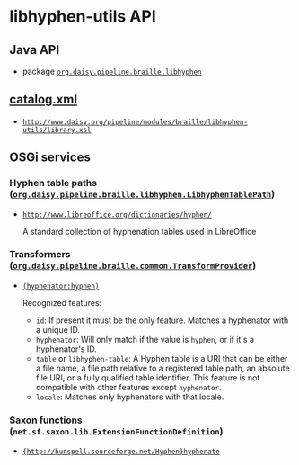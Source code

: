 # libhyphen-utils API

## Java API

- package <a href="java/org/daisy/pipeline/braille/libhyphen/" class="apidoc"><code>org.daisy.pipeline.braille.libhyphen</code></a>

## <a href="resources/META-INF/catalog.xml" class="source">catalog.xml</a>

- <a href="resources/xml/library.xsl" class="apidoc">`http://www.daisy.org/pipeline/modules/braille/libhyphen-utils/library.xsl`</a>

## OSGi services

### Hyphen table paths ([`org.daisy.pipeline.braille.libhyphen.LibhyphenTablePath`](http://daisy.github.io/pipeline/api/org/daisy/pipeline/braille/libhyphen/LibhyphenTablePath.html))

- <a href="resources/hyphen/" class="apidoc">`http://www.libreoffice.org/dictionaries/hyphen/`</a>

  A standard collection of hyphenation tables used in LibreOffice

### Transformers ([`org.daisy.pipeline.braille.common.TransformProvider`](http://daisy.github.io/pipeline/api/org/daisy/pipeline/braille/common/TransformProvider.html))

- [`(hyphenator:hyphen)`](java/org/daisy/pipeline/braille/libhyphen/impl/LibhyphenJnaImpl.java)
  
  Recognized features:
  
  - `id`: If present it must be the only feature. Matches a hyphenator
      with a unique ID.
  - `hyphenator`: Will only match if the value is `hyphen`, or if it's
      a hyphenator's ID.
  - `table` or `libhyphen-table`: A Hyphen table is a URI that can be
      either a file name, a file path relative to a registered table
      path, an absolute file URI, or a fully qualified table
      identifier. This feature is not compatible with other features
      except `hyphenator`.
  - `locale`: Matches only hyphenators with that locale.

### Saxon functions (`net.sf.saxon.lib.ExtensionFunctionDefinition`)

- [`{http://hunspell.sourceforge.net/Hyphen}hyphenate`](java/org/daisy/pipeline/braille/libhyphen/saxon/impl/HyphenateDefinition.java)



<link rev="dp2:doc" href="./"/>
<link rel="rdf:type" href="http://www.daisy.org/ns/pipeline/apidoc"/>
